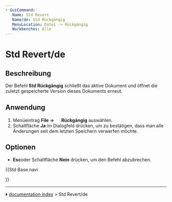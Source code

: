 ```yaml
---
- GuiCommand:
   Name: Std Revert
   Name/de: Std Rückgängig
   MenuLocation: Datei -> Rückgängig
   Workbenches: Alle
---
```


# Std Revert/de

## Beschreibung

Der Befehl **Std Rückgängig** schließt das aktive Dokument und öffnet die zuletzt gespeicherte Version dieses Dokuments erneut.

## Anwendung

1.  Menüeintrag **File → <img src="images/Std_Revert.svg" width=16px> Rückgängig** auswählen.
2.  Schaltfläche **Ja** im Dialogfeld drücken, um zu bestätigen, dass man alle Änderungen seit dem letzten Speichern verwerfen möchte.

## Optionen

-    **Esc**oder Schaltfläche **Nein** drücken, um den Befehl abzubrechen.





{{Std Base navi

}}



---
⏵ [documentation index](../README.md) > Std Revert/de
